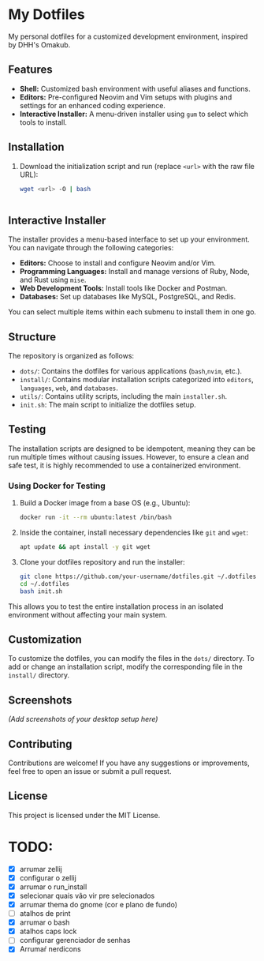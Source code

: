 # My Dotfiles

My personal dotfiles for a customized development environment, inspired by DHH's Omakub.

## Features

*   **Shell:** Customized bash environment with useful aliases and functions.
*   **Editors:** Pre-configured Neovim and Vim setups with plugins and settings for an enhanced coding experience.
*   **Interactive Installer:** A menu-driven installer using `gum` to select which tools to install.

## Installation

1.  Download the initialization script and run (replace `<url>` with the raw file URL):
    ```bash
    wget <url> -O | bash
    ```
    ```bash
    ```

## Interactive Installer

The installer provides a menu-based interface to set up your environment. You can navigate through the following categories:

*   **Editors:** Choose to install and configure Neovim and/or Vim.
*   **Programming Languages:** Install and manage versions of Ruby, Node, and Rust using `mise`.
*   **Web Development Tools:** Install tools like Docker and Postman.
*   **Databases:** Set up databases like MySQL, PostgreSQL, and Redis.

You can select multiple items within each submenu to install them in one go.

## Structure

The repository is organized as follows:

*   `dots/`: Contains the dotfiles for various applications (`bash`,`nvim`, etc.).
*   `install/`: Contains modular installation scripts categorized into `editors`, `languages`, `web`, and `databases`.
*   `utils/`: Contains utility scripts, including the main `installer.sh`.
*   `init.sh`: The main script to initialize the dotfiles setup.

## Testing

The installation scripts are designed to be idempotent, meaning they can be run multiple times without causing issues. However, to ensure a clean and safe test, it is highly recommended to use a containerized environment.

### Using Docker for Testing

1.  Build a Docker image from a base OS (e.g., Ubuntu):
    ```bash
    docker run -it --rm ubuntu:latest /bin/bash
    ```
2.  Inside the container, install necessary dependencies like `git` and `wget`:
    ```bash
    apt update && apt install -y git wget
    ```
3.  Clone your dotfiles repository and run the installer:
    ```bash
    git clone https://github.com/your-username/dotfiles.git ~/.dotfiles
    cd ~/.dotfiles
    bash init.sh
    ```
This allows you to test the entire installation process in an isolated environment without affecting your main system.

## Customization

To customize the dotfiles, you can modify the files in the `dots/` directory. To add or change an installation script, modify the corresponding file in the `install/` directory.

## Screenshots

*(Add screenshots of your desktop setup here)*

## Contributing

Contributions are welcome! If you have any suggestions or improvements, feel free to open an issue or submit a pull request.

## License

This project is licensed under the MIT License.


# TODO: 
  - [x] arrumar zellij
  - [x] configurar o zellij
  - [x] arrumar o run_install
  - [x] selecionar quais vão vir pre selecionados
  - [x] arrumar thema do gnome (cor e plano de fundo)
  - [ ] atalhos de print
  - [x] arrumar o bash
  - [x] atalhos caps lock
  - [ ] configurar gerenciador de senhas
  - [x] Arrumaŕ nerdicons
